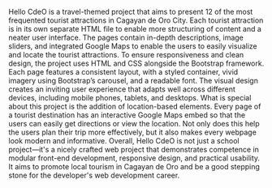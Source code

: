 Hello CdeO is a travel-themed project that aims to present 12 of the most frequented tourist attractions in Cagayan de Oro City. Each tourist attraction is in its own separate HTML file to enable more structuring of content and a neater user interface. The pages contain in-depth descriptions, image sliders, and integrated Google Maps to enable the users to easily visualize and locate the tourist attractions.
To ensure responsiveness and clean design, the project uses HTML and CSS alongside the Bootstrap framework. Each page features a consistent layout, with a styled container, vivid imagery using Bootstrap’s carousel, and a readable font. The visual design creates an inviting user experience that adapts well across different devices, including mobile phones, tablets, and desktops.
What is special about this project is the addition of location-based elements. Every page of a tourist destination has an interactive Google Maps embed so that the users can easily get directions or view the location. Not only does this help the users plan their trip more effectively, but it also makes every webpage look modern and informative.
Overall, Hello CdeO is not just a school project—it's a nicely crafted web project that demonstrates competence in modular front-end development, responsive design, and practical usability. It aims to promote local tourism in Cagayan de Oro and be a good stepping stone for the developer's web development career.

